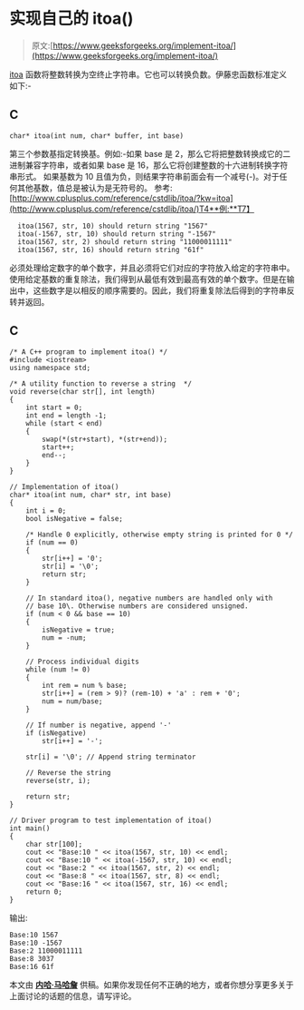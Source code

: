 # 实现自己的 itoa()

> 原文:[https://www.geeksforgeeks.org/implement-itoa/](https://www.geeksforgeeks.org/implement-itoa/)

[itoa](http://www.cplusplus.com/reference/cstdlib/itoa/) 函数将整数转换为空终止字符串。它也可以转换负数。伊藤忠函数标准定义如下:-

## C

```
char* itoa(int num, char* buffer, int base)
```

第三个参数基指定转换基。例如:-如果 base 是 2，那么它将把整数转换成它的二进制兼容字符串，或者如果 base 是 16，那么它将创建整数的十六进制转换字符串形式。
如果基数为 10 且值为负，则结果字符串前面会有一个减号(-)。对于任何其他基数，值总是被认为是无符号的。
参考:[http://www.cplusplus.com/reference/cstdlib/itoa/?kw=itoa](http://www.cplusplus.com/reference/cstdlib/itoa/)T4**例:**T7】

```
  itoa(1567, str, 10) should return string "1567"
  itoa(-1567, str, 10) should return string "-1567"
  itoa(1567, str, 2) should return string "11000011111"
  itoa(1567, str, 16) should return string "61f"
```

必须处理给定数字的单个数字，并且必须将它们对应的字符放入给定的字符串中。使用给定基数的重复除法，我们得到从最低有效到最高有效的单个数字。但是在输出中，这些数字是以相反的顺序需要的。因此，我们将重复除法后得到的字符串反转并返回。

## C

```
/* A C++ program to implement itoa() */
#include <iostream>
using namespace std;

/* A utility function to reverse a string  */
void reverse(char str[], int length)
{
    int start = 0;
    int end = length -1;
    while (start < end)
    {
        swap(*(str+start), *(str+end));
        start++;
        end--;
    }
}

// Implementation of itoa()
char* itoa(int num, char* str, int base)
{
    int i = 0;
    bool isNegative = false;

    /* Handle 0 explicitly, otherwise empty string is printed for 0 */
    if (num == 0)
    {
        str[i++] = '0';
        str[i] = '\0';
        return str;
    }

    // In standard itoa(), negative numbers are handled only with
    // base 10\. Otherwise numbers are considered unsigned.
    if (num < 0 && base == 10)
    {
        isNegative = true;
        num = -num;
    }

    // Process individual digits
    while (num != 0)
    {
        int rem = num % base;
        str[i++] = (rem > 9)? (rem-10) + 'a' : rem + '0';
        num = num/base;
    }

    // If number is negative, append '-'
    if (isNegative)
        str[i++] = '-';

    str[i] = '\0'; // Append string terminator

    // Reverse the string
    reverse(str, i);

    return str;
}

// Driver program to test implementation of itoa()
int main()
{
    char str[100];
    cout << "Base:10 " << itoa(1567, str, 10) << endl;
    cout << "Base:10 " << itoa(-1567, str, 10) << endl;
    cout << "Base:2 " << itoa(1567, str, 2) << endl;
    cout << "Base:8 " << itoa(1567, str, 8) << endl;
    cout << "Base:16 " << itoa(1567, str, 16) << endl;
    return 0;
}
```

输出:

```
Base:10 1567
Base:10 -1567
Base:2 11000011111
Base:8 3037
Base:16 61f
```

本文由 [**内哈·马哈詹**](http://www.linkedin.com/in/mahajanneha/) 供稿。如果你发现任何不正确的地方，或者你想分享更多关于上面讨论的话题的信息，请写评论。